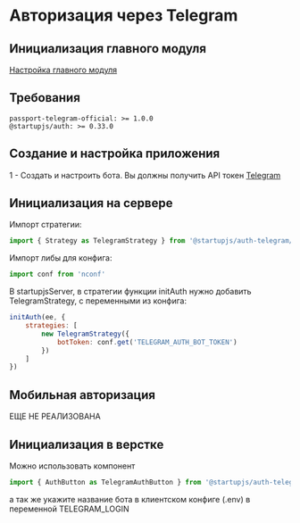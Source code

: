 # Авторизация через Telegram 

## Инициализация главного модуля
[Настройка главного модуля](/docs/auth/main)

## Требования
```
passport-telegram-official: >= 1.0.0
@startupjs/auth: >= 0.33.0
```

## Создание и настройка приложения
1 - Создать и настроить бота. Вы должны получить API токен [Telegram](https://core.telegram.org/)

## Инициализация на сервере
Импорт стратегии:
```js
import { Strategy as TelegramStrategy } from '@startupjs/auth-telegram/server'
```

Импорт либы для конфига:
```js
import conf from 'nconf'
```

В startupjsServer, в стратегии функции initAuth нужно добавить TelegramStrategy, с переменными из конфига:
```js
initAuth(ee, {
    strategies: [
        new TelegramStrategy({
            botToken: conf.get('TELEGRAM_AUTH_BOT_TOKEN')
        })
    ]
})
```

## Мобильная авторизация
ЕЩЕ НЕ РЕАЛИЗОВАНА

## Инициализация в верстке
Можно использовать компонент
```js
import { AuthButton as TelegramAuthButton } from '@startupjs/auth-telegram/client'
```

а так же укажите название бота в клиентском конфиге (.env) в переменной TELEGRAM_LOGIN
